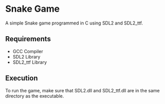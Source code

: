 # Snake Game

A simple Snake game programmed in C using SDL2 and SDL2_ttf.

## Requirements

- GCC Compiler
- SDL2 Library
- SDL2_ttf Library

## Execution

To run the game, make sure that SDL2.dll and SDL2_ttf.dll are in the same directory as the executable.


